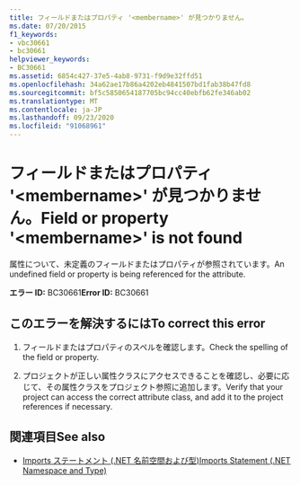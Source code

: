 ```yaml
---
title: フィールドまたはプロパティ '<membername>' が見つかりません。
ms.date: 07/20/2015
f1_keywords:
- vbc30661
- bc30661
helpviewer_keywords:
- BC30661
ms.assetid: 6854c427-37e5-4ab8-9731-f9d9e32ffd51
ms.openlocfilehash: 34a62ae17b86a4202eb4841507bd1fab38b47fd8
ms.sourcegitcommit: bf5c5850654187705bc94cc40ebfb62fe346ab02
ms.translationtype: MT
ms.contentlocale: ja-JP
ms.lasthandoff: 09/23/2020
ms.locfileid: "91068961"
---
```

# <a name="field-or-property-membername-is-not-found"></a><span data-ttu-id="ad9da-102">フィールドまたはプロパティ '\<membername>' が見つかりません。</span><span class="sxs-lookup"><span data-stu-id="ad9da-102">Field or property '\<membername>' is not found</span></span>

<span data-ttu-id="ad9da-103">属性について、未定義のフィールドまたはプロパティが参照されています。</span><span class="sxs-lookup"><span data-stu-id="ad9da-103">An undefined field or property is being referenced for the attribute.</span></span>  
  
 <span data-ttu-id="ad9da-104">**エラー ID:** BC30661</span><span class="sxs-lookup"><span data-stu-id="ad9da-104">**Error ID:** BC30661</span></span>  
  
## <a name="to-correct-this-error"></a><span data-ttu-id="ad9da-105">このエラーを解決するには</span><span class="sxs-lookup"><span data-stu-id="ad9da-105">To correct this error</span></span>  
  
1. <span data-ttu-id="ad9da-106">フィールドまたはプロパティのスペルを確認します。</span><span class="sxs-lookup"><span data-stu-id="ad9da-106">Check the spelling of the field or property.</span></span>  
  
2. <span data-ttu-id="ad9da-107">プロジェクトが正しい属性クラスにアクセスできることを確認し、必要に応じて、その属性クラスをプロジェクト参照に追加します。</span><span class="sxs-lookup"><span data-stu-id="ad9da-107">Verify that your project can access the correct attribute class, and add it to the project references if necessary.</span></span>  
  
## <a name="see-also"></a><span data-ttu-id="ad9da-108">関連項目</span><span class="sxs-lookup"><span data-stu-id="ad9da-108">See also</span></span>

- [<span data-ttu-id="ad9da-109">Imports ステートメント (.NET 名前空間および型)</span><span class="sxs-lookup"><span data-stu-id="ad9da-109">Imports Statement (.NET Namespace and Type)</span></span>](../language-reference/statements/imports-statement-net-namespace-and-type.md)
